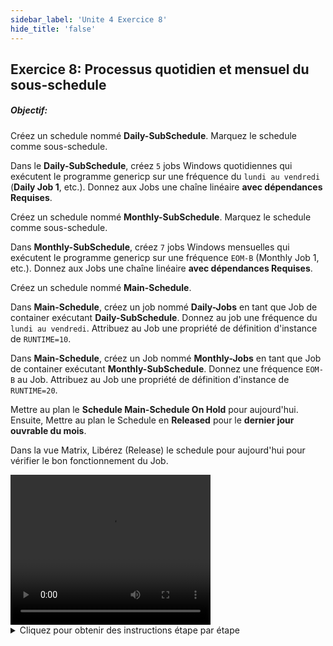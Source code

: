 ```yaml
---
sidebar_label: 'Unite 4 Exercice 8'
hide_title: 'false'
---
```


## Exercice 8: Processus quotidien et mensuel du sous-schedule

##### Objectif: 

Créez un schedule nommé **Daily-SubSchedule**. Marquez le schedule comme sous-schedule.

Dans le **Daily-SubSchedule**, créez ```5``` jobs Windows quotidiennes qui exécutent le programme genericp sur une fréquence du ```lundi au vendredi``` (**Daily Job 1**, etc.). Donnez aux Jobs une chaîne linéaire **avec dépendances Requises**.

Créez un schedule nommé **Monthly-SubSchedule**. Marquez le schedule comme sous-schedule.

Dans **Monthly-SubSchedule**, créez ```7``` jobs Windows mensuelles qui exécutent le programme genericp sur une fréquence ```EOM-B``` (Monthly Job 1, etc.). Donnez aux Jobs une chaîne linéaire **avec dépendances Requises**.

Créez un schedule nommé **Main-Schedule**.

Dans **Main-Schedule**, créez un job nommé **Daily-Jobs** en tant que Job de container exécutant **Daily-SubSchedule**. Donnez au job une fréquence du ```lundi au vendredi```. Attribuez au Job une propriété de définition d'instance de ```RUNTIME=10```.

Dans **Main-Schedule**, créez un Job nommé **Monthly-Jobs** en tant que Job de container exécutant **Monthly-SubSchedule**. Donnez une fréquence ```EOM-B``` au Job. Attribuez au Job une propriété de définition d'instance de ```RUNTIME=20```.

Mettre au plan le **Schedule Main-Schedule On Hold** pour aujourd'hui. Ensuite, Mettre au plan le Schedule en **Released** pour le **dernier jour ouvrable du mois**.

Dans la vue Matrix, Libérez (Release) le schedule pour aujourd'hui pour vérifier le bon fonctionnement du Job.

<div>
<video width="320" height="240" controls>
  <source src="videobasic/U4E8.mp4" type="video/mp4"></source>
Your browser does not support the video tag.
</video>
</div>

<details>

<summary>Cliquez pour obtenir des instructions étape par étape</summary>

**Créer le premier sous-schedule (Daily)**

1. Sous la rubrique **Administration**, double-cliquez sur **Schedule Master**.
2. Cliquez sur le bouton **Ajouter** dans la barre d'outils **Schedule Master**.
3. Dans la zone de texte **Nom**, entrez **Daily-SubSchedule**.
4. Dans la zone de texte **Documentation**, entrez **Ceci est le sous-schedule hebdomadaire**.
5. Dans la zone **Heure démarrage**, notez la valeur par défaut ```00:00``` (minuit).
6. Gardez du **lundi au vendredi** sélectionné pour les jours ouvrés par semaine pour que le schedule s'exécute.
7. Dans le cadre **Propriétés Schedule**, cochez la case **Sous-Schedule**.
8. Cliquez sur le bouton **Sauvegarder** dans la barre d'outils **Schedule Master**.


**Créer le sous-schedule (Monthly)**

9. Sous la rubrique **Administration**, double-cliquez sur **Schedule Master** (s'il n'est pas ouvert).
10. Cliquez sur le bouton **Ajouter** dans la barre d'outils **Schedule Master**.
11. Dans la zone de texte **Nom**, saisissez **Monthly-SubSchedule**.
12. Dans la zone de texte **Documentation**, entrez **Ceci est le sous-schedule mensuel**.
13. Dans **Heure démarrage**, notez la valeur par défaut ```00:00``` (minuit).
14. Gardez du **lundi au vendredi** sélectionné pour les **jours ouvrés par semaine** pour que le schedule s'exécute.
15. Dans le cadre **Propriétés Schedule**, cochez la case **Sous-Schedule**.
16. Cliquez sur le bouton **Sauvegarder** dans la barre d'outils **Schedule Master**.
17. Fermez l'onglet **Schedule Master**.


**Ajouter des jobs dans le sous-schedule quotidien**

18. Sous la rubrique **Administration**, double-cliquez sur **Job Master**. Sélectionnez **Daily-SubSchedule**.
19. Cliquez sur le bouton **Ajouter** dans la barre d'outils **Job Master**.
20. Dans la zone de texte **Nom**, entrez **Daily Job 1**.
21. Dans la liste déroulante **Type de Job**, sélectionnez ```Windows```.
22. Dans la liste déroulante **Machine Primaire**, sélectionnez la machine ```SMATraining```.
23. Dans la liste déroulante **User ID**, sélectionnez ```SMATRAINING\SMAUSER```.
24. Dans la **ligne de commande**, utilisez **Ctrl + F** et sélectionnez la ligne de commande qui ressemble à ceci : ```"[[MI.PathWindows]]\genericp.exe" -t[[SI.RUNTIME]] -e0```
25. Cliquez sur le bouton **Sauvegarder** dans la barre d'outils **Job Master**.
26. Cliquez sur l'onglet **Fréquence**.
27. Dans le cadre de **Liste Fréquences**, cliquez sur le bouton **Ajouter**.
28. Cliquez sur le bouton radio.
29. Dans la liste déroulante **Fréquence**, sélectionnez ```Mon-Fri-N```.
30. Cliquez sur **Suivant**.
31. Cliquez sur le bouton **Terminer**.
32. Dans la barre d'outils **Job Master**, cliquez sur le bouton **Copie** ou appuyez sur **Ctrl + Insert.**
33. Nommez le: Job **Daily Job 2**.
34. Cliquez sur **OK**.
35. Répétez les étapes 32 à 34 pour créer des **Daily Job 3**, **Daily Job 4**, et **Daily Job 5**.
36. Fermez **Job Master**.
37. Utilisez **Designer Workflow** pour créer des **dépendances de jobs** comme vous le souhaitez, puis fermez **Designer Workflow**.

**Ajouter des jobs dans le sous-schedule mensuel**

38. Sous la rubrique **Administration**, double-cliquez sur **Job Master**. Sélectionnez **Monthly-SubSchedule**.
39. Cliquez sur le bouton **Ajouter** dans la barre d'outils **Job Master**.
40. Dans la zone de texte **Nom**, saisissez **Monthly Job 1**.
41. Dans la liste déroulante **Type de Job**, sélectionnez ```Windows```.
42. Dans la liste déroulante **Machine Primaire**, sélectionnez la machine ```SMATraining```.
43. Dans la liste déroulante **User ID**, sélectionnez ```SMATRAINING\SMAUSER```.
44. Dans la **ligne de commande**, tapez **Ctrl + F** et sélectionnez la ligne de commande qui ressemble à ceci : ```"[[MI.PathWindows]]\genericp.exe" -t[[SI.RUNTIME]] -e0```
45. Cliquez sur le bouton **Sauvegarder** dans la barre d'outils **Job Master**.
46. Cliquez sur l'onglet **Fréquence**.
47. Dans le cadre **Liste Frequency**, cliquez sur le bouton **Ajouter**.
48. Créez une nouvelle **fréquence**. Le nom sera ```End-of-Month-B```. Cliquez sur **Suivant**.
49. Dans **l’Assistant de définition de Fréquence**, sélectionnez **Fin de période** dans le cadre **Choix de Planification**, assurez - vous que Mois est sélectionné dans les cadres **périodes** et **Avant Date** est sélectionnée dans les cadres **A/O/B/N**.
50. Cliquez sur le bouton **Terminer**.
51. Dans la barre d'outils **Job Master**, cliquez sur le bouton **Copie** ou appuyez sur **Ctrl + Insert**.
52. Nommez-le : **Monthly Job 2**.
53. Cliquez sur **OK**.
54. Répétez les étapes 51 à 53 pour créer des Jobs **Monthly Job 3**, **Monthly Job 4**, **Monthly Job 5**, **Monthly Job 6**, et **Monthly Job 7**.
55. Fermez l'onglet **Job Master**.
56. Utilisez **Designer Workflow** pour créer des **dépendances de jobs**.
57. Fermez **Designer Workflow**.


**Créer le Primary Schedule**

58. Sous la rubrique **Administration**, double-cliquez sur **Schedule Master**.
59. Cliquez sur le bouton **Ajouter** dans la barre d'outils **Schedule Master**.
60. Dans la zone de texte **Nom**, entrez **Main-Schedule**.
61. Dans la zone de texte **Documentation**, entrez **Ceci est le schedule principal**.
62. Dans **Heure démarrage**, notez la valeur par défaut ```00:00``` (minuit).
63. Gardez du **lundi au vendredi** sélectionné pour les **jours ouvrés par semaine** pour que le schedule s'exécute.
64. Cliquez sur le bouton **Sauvegarder** dans la barre d'outils **Schedule Master**.
65. Fermez l'onglet **Schedule Master**.
66. Sous la rubrique **Administration**, double-cliquez sur **Job Master**.


**Ajouter le sous-schedule quotidien au Primary Schedule**

67. Sélectionnez **Main-Schedule** de la liste déroulante **Schedule**.
68. Cliquez sur le bouton **Ajouter** dans la barre d'outils **Job Master**.
69. Dans la zone de texte **Nom**, entrez **Daily-Jobs**.
70. Dans la liste déroulante **Type de Job**, sélectionnez **Container**.
71. Dans la liste déroulante **Schedule à exécuter en tant que Sous-Schedule**, sélectionnez **Daily-SubSchedule**.
72. Cliquez sur le bouton **Sauvegarder** dans la barre d'outils **Job Master**.
73. Cliquez sur l'onglet **Fréquence**.
74. Dans le cadre **Liste des fréquences**, cliquez sur le bouton **Ajouter**.
75. Cliquez sur le bouton radio **Utiliser Fréquence existante**.
76. Dans la liste déroulante **Fréquence**, sélectionnez ```Mon-Fri-N```.
77. Cliquez sur **Suivant** puis sur **Terminer**.
78. Cliquez sur l'onglet **Définition Instance**.
79. Cliquez dans la zone **Définir Valeurs Propriété**.
80. Entrez : ```RUNTIME=10```
81. Cliquez sur **Ajouter** au milieu à droite de l'écran.
82. Cliquez sur le bouton **Sauvegarder** dans la barre d'outils **Job Master**.
83. Dans la zone de texte **Documentation**, saisissez **Ceci est un Job container contenant les Jobs quotidiens**.
84. Cliquez sur le bouton **Sauvegarder** dans la barre d'outils **Job Master**.
85. Toujours sur **Job Master**, assurez-vous que **Main-Schedule** est sélectionné.


**Ajouter le sous-schedule mensuel au Primary Schedule**

86. Cliquez sur le bouton **Ajouter** dans la barre d'outils **Job Master**.
87. Dans la zone de texte **Nom**, saisissez **Monthly-Jobs**.
88. Dans la liste déroulante **Type de Job** sélectionnez **Container**.
89. Dans la liste déroulante **Schedule à exécuter en tant que Sous-Schedule**, sélectionnez **Monthly-SubSchedule**.
90. Cliquez sur le bouton **Sauvegarder** ou sur le **Job Master** barre d'outils ou appuyez sur **Ctrl + S**.
91. Cliquez sur l'onglet **Fréquence**.
92. Dans le cadre de la **liste Fréquence**, cliquez sur le bouton **Ajouter**.
93. Cliquez sur le bouton d'option **Utiliser Fréquence existante**.
94. Sélectionnez ```End-of-Month-B``` dans la liste déroulante.
95. Cliquez sur **Suivant**.
96. Cliquez sur le bouton **Prévisionnel** et notez que sur les mois indiqués ci-dessus, le Job s'exécutera le vendredi avant la fin du mois s'il tombe un week-end.
97. Fermez la boîte de dialogue **Prévisionnel** puis cliquez sur **Terminer** sur l'écran **Assistant définition Fréquence**.
98. Cliquez sur l'onglet **Définition Instance**.
99.	Cliquez dans la zone **Définir Valeurs Propriété**.
100. Entrez : ```RUNTIME=20```.
101. Cliquez sur **Ajouter** sur le côté droit du cadre **Définir Valeurs Propriété**.
102. Cliquez sur le bouton **Sauvegarder** dans la barre d'outils **Job Master**.
103. Fermez l'onglet **Job Master**.


**Configurer les dépendances de jobs entre les jobs de conteneur**

104. Sous la rubrique **Administration**, double-cliquez sur **Designer Workflow**.
105. Sélectionnez **Main-Schedule** dans la liste déroulante **Sélectionner Schedule**.
106. Dans la boite à outils cliquez sur **Ajouter une Dépendance**. 
107. Cliquez sur le job **Daily-Jobs**, puis sur **Monthly-Jobs**.
108. Sélectionnez en **exclusion** sous **Type de Dépendance**.
109. Cliquez sur **OK**.
110. Fermez l'onglet **Designer Workflow**.

<a href="imgbasic/433.png" target="_blank"><img src="imgbasic/433.png" width="250"></img></a>

**Mettre au Plan le Schedule**

111. Sous la rubrique **Operation**, double-cliquez sur **Mise au Plan (Build)**.
* Notez que les **deux sous-schedules _NE SONT PAS_ affichés dans la liste de sélection de schedule**.
112. Cliquez sur **Main-Schedule** et cliquez sur le bouton **Mise au Plan**.
113. Sur l'écran **Propriétés Mise au Plan**, laissez l'option On Hold sélectionnée et cliquez sur **OK**.
* Cela créera le schedule On Hold pour aujourd'hui
114. Cliquez à nouveau sur **Main-Schedule**.
115. A la date de Début de planification, sélectionnez le **dernier jour ouvré du mois**.
* La **date de fin (Stop date)** doit être la même que la **date de début**. 
116. Cliquez sur le bouton **Mise au Plan**.
117. Sur l'écran **Propriétés Mise au Plan**, laissez **Released** et cliquez sur **OK**.
* Cela mettra au plan le Schedule en Release **pour la fin du mois**.
118. Fermez la fenêtre Mise au Plan Schedules.
119. Accédez à la vue **List** ou **Matrix** sous la rubrique **Operation** ou utilisez **Solution Manager** pour vérifier les résultats.
120. **Releasez (liberez) le Schedule** pour aujourd'hui (si vous souhaitez voir les jobs en cours d'exécution).

</details>